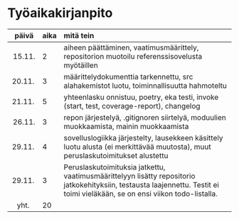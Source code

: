 # Työaikakirjanpito

| päivä  | aika | mitä tein |
| :-----:| :----| :-----|
| 15.11. | 2    | aiheen päättäminen, vaatimusmäärittely, repositorion muotoilu referenssisovelusta myötäillen |
| 20.11. | 3    | määrittelydokumenttia tarkennettu, src alahakemistot luotu, toiminnallisuutta hahmoteltu |
| 21.11. | 5    | yhteenlasku onnistuu, poetry, eka testi, invoke (start, test, coverage-report), changelog |
| 26.11. | 3    | repon järjestelyä, .gitignoren siirtelyä, moduulien muokkaamista, mainin muokkaamista |
| 29.11. | 4    | sovelluslogiikka järjestelty, lausekkeen käsittely luotu alusta (ei merkittävää muutosta), muut peruslaskutoimitukset alustettu |
| 29.11. | 3    | Peruslaskutoimituksia jatkettu, vaatimusmäärittelyyn lisätty repositorio jatkokehityksiin, testausta laajennettu. Testit ei toimi vieläkään, se on ensi viikon todo-listalla. |
| yht.   | 20   | |
